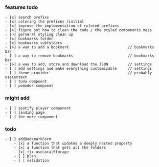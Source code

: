 ### features todo

    - [x] search prefixs
    - [x] coloring the prefixes /initial
    - [x] improve the implementation of colored prefixes
    - [>] figure out how to clean the code / the styled components mess
    - [>] gerneral styling clean up
    - [x] bookmarks folder
    - [x] bookmarks subfolders
    - [>] a way to add a bookmark                           // bookmarks bar
    - [ ] a way to remove bookmarks                         // bookmarks bar
    - [>] a way to add, store and download the JSON         // settings
    - [ ] add settings and make everything customizable     // settings
    - [ ] theme provider                                    // probably useContext
    - [ ] todo compoent
    - [ ] pomodor compoent

### might add

    - [ ] spotify player component
    - [ ] landing page
    - [ ] the more component

### todo

    - [ ] addBookmarkForm
        - [x] a function that updates a deeply nested property
        - [x] a function that gets all the folders
        - [x] fix useLocalStorage
        - [ ] plan
        - [ ] validation
